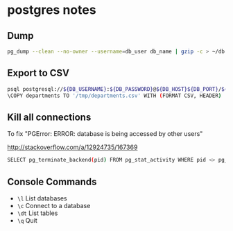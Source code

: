 # postgres notes

## Dump

```bash
pg_dump --clean --no-owner --username=db_user db_name | gzip -c > ~/db.sql.gz
```

## Export to CSV

```bash
psql postgresql://${DB_USERNAME}:${DB_PASSWORD}@${DB_HOST}${DB_PORT}/${DB_NAME}
\COPY departments TO '/tmp/departments.csv' WITH (FORMAT CSV, HEADER)
```

## Kill all connections

To fix "PGError: ERROR:  database is being accessed by other users"

http://stackoverflow.com/a/12924735/167369

```bash
SELECT pg_terminate_backend(pid) FROM pg_stat_activity WHERE pid <> pg_backend_pid() AND datname='name_of_database';
```

## Console Commands

* `\l` List databases
* `\c` Connect to a database
* `\dt` List tables
* `\q` Quit

